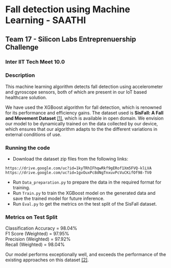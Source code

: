 # Fall detection using Machine Learning - SAATHI
## Team 17 - Silicon Labs Entreprenuership Challenge
### **Inter IIT Tech Meet 10.0**

### Description
This machine learning algorithm detects fall detection using accelerometer and gyroscope sensors, both of which are present in our IoT based healthcare solution.

We have used the XGBoost algorithm for fall detection, which is renowned for its performance and efficiency gains. The dataset used is **SisFall: A Fall and Movement Dataset** [[1]](http://sistemic.udea.edu.co/en/investigacion/proyectos/english-falls/), which is available in open domain. We envision our model to be dynamically trained on the data collected by our device, which ensures that our algorithm adapts to the the different variations in external conditions of use.

### Running the code

- Download the dataset zip files from the following links:
```
https://drive.google.com/uc?id=1kyTRhIFhqwRkf9gERof1Xm5FVQ-klLVA
https://drive.google.com/uc?id=1gvOuxPc8dNgTnxuvPcVuCKifOf98-TV0
```
- Run `Data_preparation.py` to prepare the data in the required format for training.
- Run `Train.py` to train the XGBoost model on the generated data and save the trained model for future inference.
- Run `Eval.py` to get the metrics on the test split of the SisFall dataset.

### Metrics on Test Split
Classification Accuracy = 98.04%  
F1 Score (Weighted) = 97.95%  
Precision (Weighted) = 97.92%  
Recall (Weighted) = 98.04%  

Our model performs exceptionally well, and exceeds the performance of the existing approaches on this dataset [[2]](https://www.ncbi.nlm.nih.gov/pmc/articles/PMC5298771/).